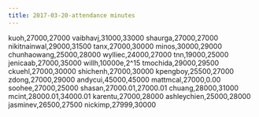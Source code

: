 ```yaml
---
title: 2017-03-20-attendance minutes
---
```

kuoh,27000,27000
vaibhavj,31000,33000
shaurga,27000,27000
nikitnainwal,29000,31500
tanx,27000,30000
minos,30000,29000
chunhaowang,25000,28000
wylliec,24000,27000
tnn,19000,25000
jenicaab,27000,35000
willh,10000e,2^15
tmochida,29000,29500
ckuehl,27000,30000
shichenh,27000,30000
kpengboy,25500,27000
zdong,27000,29000
andycui,45000,45000
mattmcal,27000,0.00
soohee,27000,25000
shasan,27000.01,27000.01
chuang,28000,31000
mcint,28000.01,34000.01
karentu,27000,28000
ashleychien,25000,28000
jasminev,26500,27500
nickimp,27999,30000
